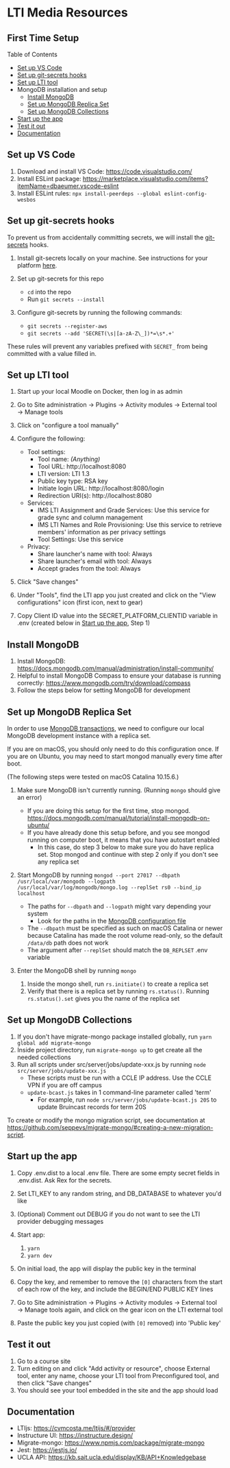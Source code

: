 # LTI Media Resources

## First Time Setup

Table of Contents

- [Set up VS Code](#set-up-vs-code)
- [Set up git-secrets hooks](#set-up-git-secrets-hooks)
- [Set up LTI tool](#set-up-lti-tool)
- MongoDB installation and setup
  - [Install MongoDB](#install-mongodb)
  - [Set up MongoDB Replica Set](#set-up-mongodb-replica-set)
  - [Set up MongoDB Collections](#set-up-mongodb-collections)
- [Start up the app](#start-up-the-app)
- [Test it out](#test-it-out)
- [Documentation](#documentation)

## Set up VS Code

1. Download and install VS Code: https://code.visualstudio.com/
2. Install ESLint package: https://marketplace.visualstudio.com/items?itemName=dbaeumer.vscode-eslint
3. Install ESLint rules: `npx install-peerdeps --global eslint-config-wesbos`

## Set up git-secrets hooks

To prevent us from accidentally committing secrets, we will install the [git-secrets](https://github.com/awslabs/git-secrets) hooks.

1. Install git-secrets locally on your machine. See instructions for your platform [here](https://github.com/awslabs/git-secrets#installing-git-secrets).

2. Set up git-secrets for this repo

   - `cd` into the repo
   - Run `git secrets --install`

3. Configure git-secrets by running the following commands:
   - `git secrets --register-aws`
   - `git secrets --add 'SECRET(\s|[a-zA-Z\_])*=\s*.+'`

These rules will prevent any variables prefixed with `SECRET_` from being committed with a value filled in.

## Set up LTI tool

1. Start up your local Moodle on Docker, then log in as admin
2. Go to Site administration → Plugins → Activity modules → External tool → Manage tools
3. Click on "configure a tool manually"
4. Configure the following:

   - Tool settings:
     - Tool name: _(Anything)_
     - Tool URL: http://localhost:8080
     - LTI version: LTI 1.3
     - Public key type: RSA key
     - Initiate login URL: http://localhost:8080/login
     - Redirection URI(s): http://localhost:8080
   - Services:
     - IMS LTI Assignment and Grade Services: Use this service for grade sync and column management
     - IMS LTI Names and Role Provisioning: Use this service to retrieve members' information as per privacy settings
     - Tool Settings: Use this service
   - Privacy:
     - Share launcher's name with tool: Always
     - Share launcher's email with tool: Always
     - Accept grades from the tool: Always

5. Click "Save changes"
6. Under "Tools", find the LTI app you just created and click on the "View configurations" icon (first icon, next to gear)
7. Copy Client ID value into the SECRET_PLATFORM_CLIENTID variable in .env (created below in [Start up the app](#start-up-the-app), Step 1)

## Install MongoDB

1. Install MongoDB: https://docs.mongodb.com/manual/administration/install-community/
2. Helpful to install MongoDB Compass to ensure your database is running correctly: https://www.mongodb.com/try/download/compass
3. Follow the steps below for setting MongoDB for development

## Set up MongoDB Replica Set

In order to use [MongoDB transactions](https://www.mongodb.com/transactions), we need to configure our local MongoDB development instance with a replica set.

If you are on macOS, you should only need to do this configuration once.
If you are on Ubuntu, you may need to start mongod manually every time after boot.

(The following steps were tested on macOS Catalina 10.15.6.)

1. Make sure MongoDB isn't currently running. (Running `mongo` should give an error)

   - If you are doing this setup for the first time, stop mongod. https://docs.mongodb.com/manual/tutorial/install-mongodb-on-ubuntu/
   - If you have already done this setup before, and you see mongod running on computer boot, it means that you have autostart enabled
     - In this case, do step 3 below to make sure you do have replica set. Stop mongod and continue with step 2 only if you don't see any replica set

2. Start MongoDB by running `mongod --port 27017 --dbpath /usr/local/var/mongodb --logpath /usr/local/var/log/mongodb/mongo.log --replSet rs0 --bind_ip localhost`

   - The paths for `--dbpath` and `--logpath` might vary depending your system
     - Look for the paths in the [MongoDB configuration file](https://docs.mongodb.com/manual/reference/configuration-options/#configuration-file)
   - The `--dbpath` must be specified as such on macOS Catalina or newer because Catalina has made the root volume read-only, so the default `/data/db` path does not work
   - The argument after `--replSet` should match the `DB_REPLSET` .env variable

3. Enter the MongoDB shell by running `mongo`
   1. Inside the mongo shell, run `rs.initiate()` to create a replica set
   2. Verify that there is a replica set by running `rs.status()`. Running `rs.status().set` gives you the name of the replica set

## Set up MongoDB Collections

1. If you don't have migrate-mongo package installed globally, run `yarn global add migrate-mongo`
2. Inside project directory, run `migrate-mongo up` to get create all the needed collections
3. Run all scripts under src/server/jobs/update-xxx.js by running `node src/server/jobs/update-xxx.js`
   - These scripts must be run with a CCLE IP address. Use the CCLE VPN if you are off campus
   - `update-bcast.js` takes in 1 command-line parameter called 'term'
     - For example, run `node src/server/jobs/update-bcast.js 20S` to update Bruincast records for term 20S

To create or modify the mongo migration script, see documentation at https://github.com/seppevs/migrate-mongo/#creating-a-new-migration-script.

## Start up the app

1. Copy .env.dist to a local .env file. There are some empty secret fields in .env.dist. Ask Rex for the secrets.
2. Set LTI_KEY to any random string, and DB_DATABASE to whatever you'd like
3. (Optional) Comment out DEBUG if you do not want to see the LTI provider debugging messages
4. Start app:

   1. `yarn`
   2. `yarn dev`

5. On initial load, the app will display the public key in the terminal
6. Copy the key, and remember to remove the `[0]` characters from the start of each row of the key, and include the BEGIN/END PUBLIC KEY lines
7. Go to Site administration → Plugins → Activity modules → External tool → Manage tools again, and click on the gear icon on the LTI external tool
8. Paste the public key you just copied (with `[0]` removed) into 'Public key'

## Test it out

1. Go to a course site
2. Turn editing on and click "Add activity or resource", choose External tool, enter any name, choose your LTI tool from Preconfigured tool, and then click "Save changes"
3. You should see your tool embedded in the site and the app should load

## Documentation

- LTIjs: https://cvmcosta.me/ltijs/#/provider
- Instructure UI: https://instructure.design/
- Migrate-mongo: https://www.npmjs.com/package/migrate-mongo
- Jest: https://jestjs.io/
- UCLA API: https://kb.sait.ucla.edu/display/KB/API+Knowledgebase
